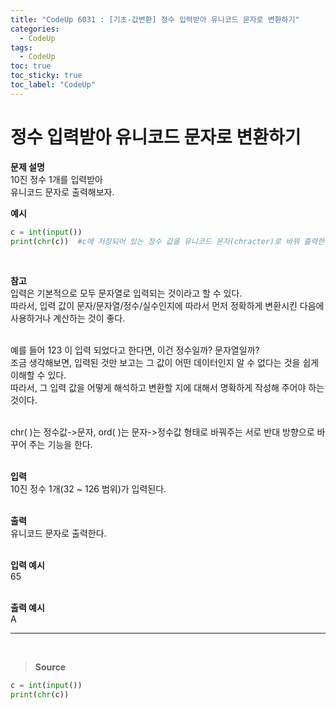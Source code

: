 ```yaml
---
title: "CodeUp 6031 : [기초-값변환] 정수 입력받아 유니코드 문자로 변환하기"
categories:
  - CodeUp
tags:
  - CodeUp
toc: true
toc_sticky: true
toc_label: "CodeUp"
---
```


# 정수 입력받아 유니코드 문자로 변환하기

**문제 설명**  
10진 정수 1개를 입력받아  
유니코드 문자로 출력해보자.
<br>

**예시**

```python
c = int(input())
print(chr(c))  #c에 저장되어 있는 정수 값을 유니코드 문자(chracter)로 바꿔 출력한다.
```

<br>

**참고**  
입력은 기본적으로 모두 문자열로 입력되는 것이라고 할 수 있다.  
따라서, 입력 값이 문자/문자열/정수/실수인지에 따라서 먼저 정확하게 변환시킨 다음에 사용하거나 계산하는 것이 좋다.  
<br>

예를 들어 123 이 입력 되었다고 한다면, 이건 정수일까? 문자열일까?  
조금 생각해보면, 입력된 것만 보고는 그 값이 어떤 데이터인지 알 수 없다는 것을 쉽게 이해할 수 있다.  
따라서, 그 입력 값을 어떻게 해석하고 변환할 지에 대해서 명확하게 작성해 주어야 하는 것이다.  
<br>

chr( )는 정수값->문자, ord( )는 문자->정수값 형태로 바꿔주는 서로 반대 방향으로 바꾸어 주는 기능을 한다.  
<br>

**입력**  
10진 정수 1개(32 ~ 126 범위)가 입력된다.  
<br>

**출력**  
유니코드 문자로 출력한다.  
<br>

**입력 예시**  
65  
<br>

**출력 예시**  
A

---

<br>

> **Source**

```python
c = int(input())
print(chr(c))
```
